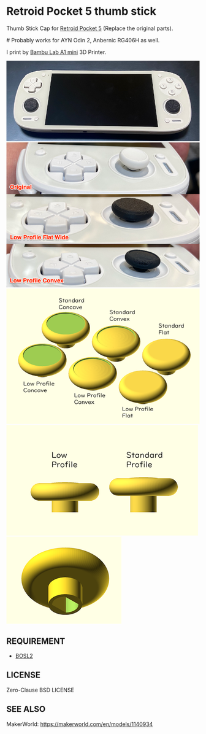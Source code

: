 # Retroid Pocket 5 thumb stick

Thumb Stick Cap for [Retroid Pocket 5](https://www.goretroid.com/products/retroid-pocket-5-handheld) (Replace the original parts).

\# Probably works for AYN Odin 2,  Anbernic RG406H as well.

I print by [Bambu Lab A1 mini](https://us.store.bambulab.com/products/a1-mini) 3D Printer.



![sample](images/mounting.png)
![compare](images/compare.png)
![sample overhead](images/sample.png)
![sample side](images/sample_side-view.png)![sample back](images/sample_back-side.png)

## REQUIREMENT

- [BOSL2](https://github.com/BelfrySCAD/BOSL2)

## LICENSE

Zero-Clause BSD LICENSE

## SEE ALSO

MakerWorld: https://makerworld.com/en/models/1140934

